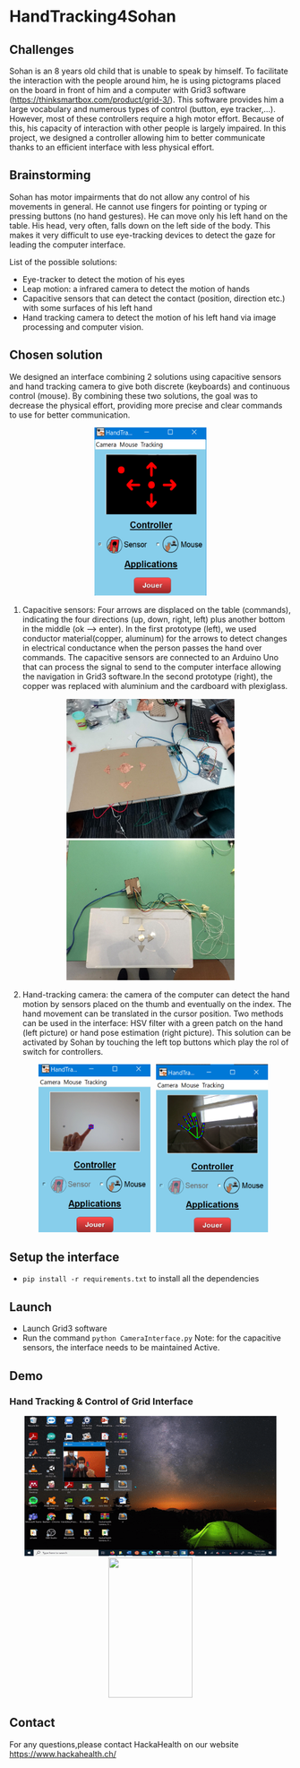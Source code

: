 # HandTracking4Sohan

## Challenges 

Sohan is an 8 years old child that is unable to speak by himself. To facilitate the interaction with the people around him, he is using pictograms placed on the board in front of him and a computer with Grid3 software (https://thinksmartbox.com/product/grid-3/). This software provides him a large vocabulary and numerous types of control (button, eye tracker,...). However, most of these controllers require a high motor effort. Because of this, his capacity of interaction with other people is largely impaired. In this project, we designed a controller allowing him to better communicate thanks to an efficient interface with less physical effort.

## Brainstorming
Sohan has motor impairments that do not allow any control of his movements in general. He cannot use fingers for pointing or typing or pressing buttons (no hand gestures). He can move only his left hand on the table. His head, very often, falls down on the left side of the body. This makes it very difficult to use eye-tracking devices to detect the gaze for leading the computer interface. 

List of the possible solutions: 
* Eye-tracker to detect the motion of his eyes 
* Leap motion: a infrared camera to detect the motion of hands 
* Capacitive sensors that can detect the contact (position, direction etc.) with some surfaces  of his left hand
* Hand tracking camera to detect the motion of his left hand via image processing and computer vision.   

## Chosen solution
We designed an interface combining 2 solutions using capacitive sensors and hand tracking camera to give both discrete (keyboards) and continuous control (mouse). 
By combining these two solutions, the goal was to decrease the physical effort, providing more precise and clear commands to use for better communication. 

<p align="center"><img src="Media/interface_sensor.png" alt="drawing" width="200"  height="300"><p align="center">

1. Capacitive sensors: Four arrows are displaced on the table (commands), indicating the four directions (up, down, right, left) plus another bottom in the middle (ok --> enter). In the first prototype (left), we used conductor material(copper, aluminum) for the arrows to detect changes in electrical conductance when the person passes the hand over commands. The capacitive sensors are connected to an Arduino Uno that can process the signal to send to the computer interface allowing the navigation in Grid3 software.In the second prototype (right), the copper was replaced with aluminium and the cardboard with plexiglass.

<p align="center"><img src="Media/board_v0.PNG" width="300" height="250" hspace="10"><img src="Media/board_sensors_2.jpeg" width="300" height="250"><p align="center">

2. Hand-tracking camera: the camera of the computer can detect the hand motion by sensors placed on the thumb and eventually on the index. The hand movement can be translated in the cursor position. Two methods can be used in the interface: HSV filter with a green patch on the hand (left picture) or hand pose estimation (right picture). This solution can be activated by Sohan by touching the left top buttons which play the rol of switch for controllers. 

<p align="center"><img src="Media/interface_hsv_filter.png" alt="drawing" width="200"  height="300" hspace="10"><img src="Media/interface_handpose.png" width="200" height="300"><p align="center">

## Setup the interface 
 - ```pip install -r requirements.txt``` to install all the dependencies

 ## Launch
 
- Launch Grid3 software
- Run the command ```python CameraInterface.py```
Note: for the capacitive sensors, the interface needs to be maintained Active. 

## Demo
### Hand Tracking & Control of Grid Interface
<p align="center"><img src="Media/Mouse_HandTracker.gif" width="450" height="250"/><img src="Media/Grip3_handtracker.gif" width="150" height="250"/><p align="center">

## Contact 
For any questions,please contact HackaHealth on our website https://www.hackahealth.ch/ 
